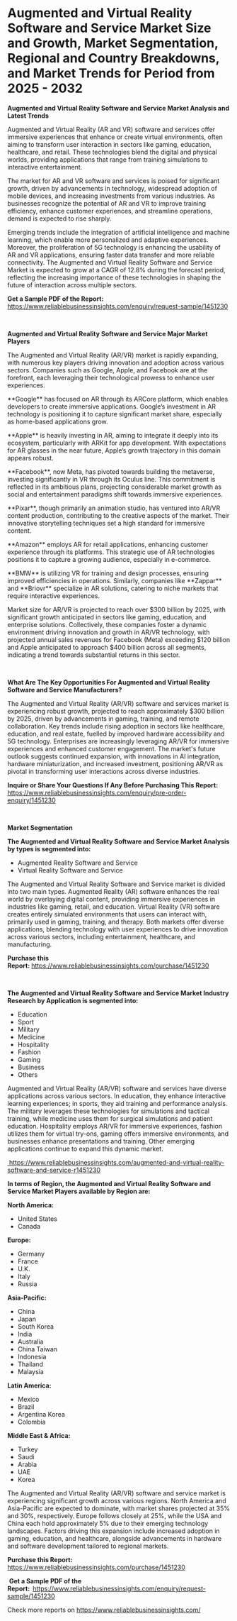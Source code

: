 <p><h1>Augmented and Virtual Reality Software and Service Market Size and Growth, Market Segmentation, Regional and Country Breakdowns, and Market Trends for Period from 2025 -  2032</h1></p><p><strong>Augmented and Virtual Reality Software and Service Market Analysis and Latest Trends</strong></p>
<p><p>Augmented and Virtual Reality (AR and VR) software and services offer immersive experiences that enhance or create virtual environments, often aiming to transform user interaction in sectors like gaming, education, healthcare, and retail. These technologies blend the digital and physical worlds, providing applications that range from training simulations to interactive entertainment.</p><p>The market for AR and VR software and services is poised for significant growth, driven by advancements in technology, widespread adoption of mobile devices, and increasing investments from various industries. As businesses recognize the potential of AR and VR to improve training efficiency, enhance customer experiences, and streamline operations, demand is expected to rise sharply. </p><p>Emerging trends include the integration of artificial intelligence and machine learning, which enable more personalized and adaptive experiences. Moreover, the proliferation of 5G technology is enhancing the usability of AR and VR applications, ensuring faster data transfer and more reliable connectivity. The Augmented and Virtual Reality Software and Service Market is expected to grow at a CAGR of 12.8% during the forecast period, reflecting the increasing importance of these technologies in shaping the future of interaction across multiple sectors.</p></p>
<p><strong>Get a Sample PDF of the Report:&nbsp;</strong> <a href="https://www.reliablebusinessinsights.com/enquiry/request-sample/1451230?utm_campaign=2317&utm_medium=2&utm_source=Github&utm_content=ia&utm_term=09022025&utm_id=augmented-and-virtual-reality-software-and-service">https://www.reliablebusinessinsights.com/enquiry/request-sample/1451230</a></p>
<p>&nbsp;</p>
<p><strong>Augmented and Virtual Reality Software and Service Major Market Players</strong></p>
<p><p>The Augmented and Virtual Reality (AR/VR) market is rapidly expanding, with numerous key players driving innovation and adoption across various sectors. Companies such as Google, Apple, and Facebook are at the forefront, each leveraging their technological prowess to enhance user experiences.</p><p>**Google** has focused on AR through its ARCore platform, which enables developers to create immersive applications. Google’s investment in AR technology is positioning it to capture significant market share, especially as home-based applications grow.</p><p>**Apple** is heavily investing in AR, aiming to integrate it deeply into its ecosystem, particularly with ARKit for app development. With expectations for AR glasses in the near future, Apple’s growth trajectory in this domain appears robust.</p><p>**Facebook**, now Meta, has pivoted towards building the metaverse, investing significantly in VR through its Oculus line. This commitment is reflected in its ambitious plans, projecting considerable market growth as social and entertainment paradigms shift towards immersive experiences.</p><p>**Pixar**, though primarily an animation studio, has ventured into AR/VR content production, contributing to the creative aspects of the market. Their innovative storytelling techniques set a high standard for immersive content.</p><p>**Amazon** employs AR for retail applications, enhancing customer experience through its platforms. This strategic use of AR technologies positions it to capture a growing audience, especially in e-commerce.</p><p>**BMW** is utilizing VR for training and design processes, ensuring improved efficiencies in operations. Similarly, companies like **Zappar** and **Briovr** specialize in AR solutions, catering to niche markets that require interactive experiences.</p><p>Market size for AR/VR is projected to reach over $300 billion by 2025, with significant growth anticipated in sectors like gaming, education, and enterprise solutions. Collectively, these companies foster a dynamic environment driving innovation and growth in AR/VR technology, with projected annual sales revenues for Facebook (Meta) exceeding $120 billion and Apple anticipated to approach $400 billion across all segments, indicating a trend towards substantial returns in this sector.</p></p>
<p>&nbsp;</p>
<p><strong>What Are The Key Opportunities For Augmented and Virtual Reality Software and Service Manufacturers?</strong></p>
<p><p>The Augmented and Virtual Reality (AR/VR) software and services market is experiencing robust growth, projected to reach approximately $300 billion by 2025, driven by advancements in gaming, training, and remote collaboration. Key trends include rising adoption in sectors like healthcare, education, and real estate, fuelled by improved hardware accessibility and 5G technology. Enterprises are increasingly leveraging AR/VR for immersive experiences and enhanced customer engagement. The market's future outlook suggests continued expansion, with innovations in AI integration, hardware miniaturization, and increased investment, positioning AR/VR as pivotal in transforming user interactions across diverse industries.</p></p>
<p><strong>Inquire or Share Your Questions If Any Before Purchasing This Report:</strong> <a href="https://www.reliablebusinessinsights.com/enquiry/pre-order-enquiry/1451230?utm_campaign=2317&utm_medium=2&utm_source=Github&utm_content=ia&utm_term=09022025&utm_id=augmented-and-virtual-reality-software-and-service">https://www.reliablebusinessinsights.com/enquiry/pre-order-enquiry/1451230</a></p>
<p>&nbsp;</p>
<p><strong>Market Segmentation</strong></p>
<p><strong>The Augmented and Virtual Reality Software and Service Market Analysis by types is segmented into:</strong></p>
<p><ul><li>Augmented Reality Software and Service</li><li>Virtual Reality Software and Service</li></ul></p>
<p><p>The Augmented and Virtual Reality Software and Service market is divided into two main types. Augmented Reality (AR) software enhances the real world by overlaying digital content, providing immersive experiences in industries like gaming, retail, and education. Virtual Reality (VR) software creates entirely simulated environments that users can interact with, primarily used in gaming, training, and therapy. Both markets offer diverse applications, blending technology with user experiences to drive innovation across various sectors, including entertainment, healthcare, and manufacturing.</p></p>
<p><strong>Purchase this Report:&nbsp;</strong><a href="https://www.reliablebusinessinsights.com/purchase/1451230?utm_campaign=2317&utm_medium=2&utm_source=Github&utm_content=ia&utm_term=09022025&utm_id=augmented-and-virtual-reality-software-and-service">https://www.reliablebusinessinsights.com/purchase/1451230</a></p>
<p>&nbsp;</p>
<p><strong>The Augmented and Virtual Reality Software and Service Market Industry Research by Application is segmented into:</strong></p>
<p><ul><li>Education</li><li>Sport</li><li>Military</li><li>Medicine</li><li>Hospitality</li><li>Fashion</li><li>Gaming</li><li>Business</li><li>Others</li></ul></p>
<p><p>Augmented and Virtual Reality (AR/VR) software and services have diverse applications across various sectors. In education, they enhance interactive learning experiences; in sports, they aid training and performance analysis. The military leverages these technologies for simulations and tactical training, while medicine uses them for surgical simulations and patient education. Hospitality employs AR/VR for immersive experiences, fashion utilizes them for virtual try-ons, gaming offers immersive environments, and businesses enhance presentations and training. Other emerging applications continue to expand this dynamic market.</p></p>
<p><a href="https://www.reliablebusinessinsights.com/augmented-and-virtual-reality-software-and-service-r1451230?utm_campaign=2317&utm_medium=2&utm_source=Github&utm_content=ia&utm_term=09022025&utm_id=augmented-and-virtual-reality-software-and-service">&nbsp;https://www.reliablebusinessinsights.com/augmented-and-virtual-reality-software-and-service-r1451230</a></p>
<p><strong>In terms of Region, the Augmented and Virtual Reality Software and Service Market Players available by Region are:</strong></p>
<p>
    <p> <strong> North America: </strong>
        <ul>
            <li>United States</li>
            <li>Canada</li>
        </ul>
        </p> 
    <p> <strong> Europe: </strong>
        <ul>
            <li>Germany</li>
            <li>France</li>
            <li>U.K.</li>
            <li>Italy</li>
            <li>Russia</li>
        </ul>
        </p> 
    <p> <strong> Asia-Pacific: </strong>
        <ul>
            <li>China</li>
            <li>Japan</li>
            <li>South Korea</li>
            <li>India</li>
            <li>Australia</li>
            <li>China Taiwan</li>
            <li>Indonesia</li>
            <li>Thailand</li>
            <li>Malaysia</li>
        </ul>
        </p> 
    <p> <strong> Latin America: </strong>
        <ul>
            <li>Mexico</li>
            <li>Brazil</li>
            <li>Argentina Korea</li>
            <li>Colombia</li>
        </ul>
        </p> 
    <p> <strong> Middle East & Africa: </strong>
        <ul>
            <li>Turkey</li>
            <li>Saudi</li>
            <li>Arabia</li>
            <li>UAE</li>
            <li>Korea</li>
        </ul>
    </p>
    </p>
<p><p>The Augmented and Virtual Reality (AR/VR) software and service market is experiencing significant growth across various regions. North America and Asia-Pacific are expected to dominate, with market shares projected at 35% and 30%, respectively. Europe follows closely at 25%, while the USA and China each hold approximately 5% due to their emerging technology landscapes. Factors driving this expansion include increased adoption in gaming, education, and healthcare, alongside advancements in hardware and software development tailored to regional markets.</p></p>
<p><strong>Purchase this Report: </strong><a href="https://www.reliablebusinessinsights.com/purchase/1451230?utm_campaign=2317&utm_medium=2&utm_source=Github&utm_content=ia&utm_term=09022025&utm_id=augmented-and-virtual-reality-software-and-service">https://www.reliablebusinessinsights.com/purchase/1451230</a></p>
<p>&nbsp;<strong>Get a Sample PDF of the Report:&nbsp;&nbsp;</strong><a href="https://www.reliablebusinessinsights.com/enquiry/request-sample/1451230?utm_campaign=2317&utm_medium=2&utm_source=Github&utm_content=ia&utm_term=09022025&utm_id=augmented-and-virtual-reality-software-and-service">https://www.reliablebusinessinsights.com/enquiry/request-sample/1451230</a></p>
<p><strong></strong></p>
<p>Check more reports on <a href="https://www.reliablebusinessinsights.com/?utm_campaign=2317&utm_medium=2&utm_source=Github&utm_content=ia&utm_term=09022025&utm_id=augmented-and-virtual-reality-software-and-service">https://www.reliablebusinessinsights.com/</a></p>